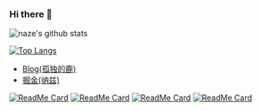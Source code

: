 ### Hi there 👋


![naze's github stats](https://github-readme-stats.vercel.app/api?username=singleBuck&show_icons=true&&theme=vue-dark&&card_width=390)

[![Top Langs](https://github-readme-stats.vercel.app/api/top-langs/?username=singleBuck&layout=compact)](https://github.com/singleBuck/buck-blog-react)


- [Blog(孤独的鹿)](https://www.singlebuck.cn)
- [掘金(纳兹)](https://juejin.cn/user/settings/profile)

[![ReadMe Card](https://github-readme-stats.vercel.app/api/pin/?username=singleBuck&repo=buck-blog-react&theme=vue-dark)](https://github.com/singleBuck/buck-blog-react)
[![ReadMe Card](https://github-readme-stats.vercel.app/api/pin/?username=singleBuck&repo=buck-blog-admin&theme=vue-dark)](https://github.com/singleBuck/buck-blog-admin)
[![ReadMe Card](https://github-readme-stats.vercel.app/api/pin/?username=singleBuck&repo=buck-blog-node&theme=vue-dark)](https://github.com/singleBuck/buck-blog-node)
[![ReadMe Card](https://github-readme-stats.vercel.app/api/pin/?username=singleBuck&repo=ERP-angularjs-template-app&theme=vue-dark)](https://github.com/singleBuck/ERP-angularjs-template-app)

<!--
**singleBuck/singleBuck** is a ✨ _special_ ✨ repository because its `README.md` (this file) appears on your GitHub profile.

Here are some ideas to get you started:

- 🔭 I’m currently working on ...
- 🌱 I’m currently learning ...
- 👯 I’m looking to collaborate on ...
- 🤔 I’m looking for help with ...
- 💬 Ask me about ...
- 📫 How to reach me: ...
- 😄 Pronouns: ...
- ⚡ Fun fact: ...
-->
